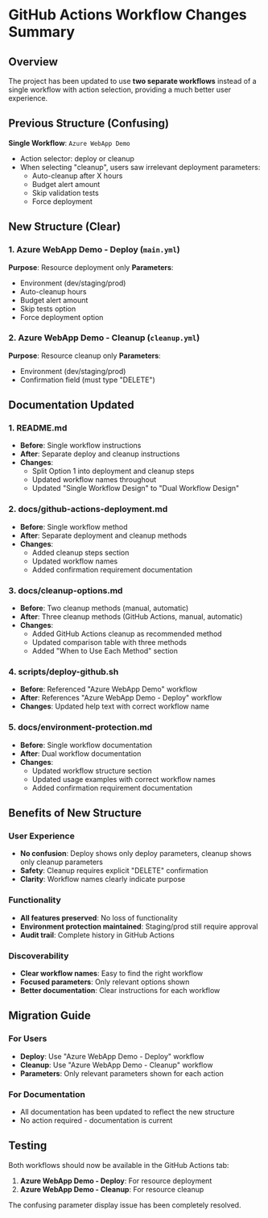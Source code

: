 # GitHub Actions Workflow Changes Summary

## Overview

The project has been updated to use **two separate workflows** instead of a single workflow with action selection, providing a much better user experience.

## Previous Structure (Confusing)

**Single Workflow**: `Azure WebApp Demo`
- Action selector: deploy or cleanup
- When selecting "cleanup", users saw irrelevant deployment parameters:
  - Auto-cleanup after X hours
  - Budget alert amount
  - Skip validation tests
  - Force deployment

## New Structure (Clear)

### 1. Azure WebApp Demo - Deploy (`main.yml`)
**Purpose**: Resource deployment only
**Parameters**:
- Environment (dev/staging/prod)
- Auto-cleanup hours
- Budget alert amount
- Skip tests option
- Force deployment option

### 2. Azure WebApp Demo - Cleanup (`cleanup.yml`)
**Purpose**: Resource cleanup only
**Parameters**:
- Environment (dev/staging/prod)
- Confirmation field (must type "DELETE")

## Documentation Updated

### 1. README.md
- **Before**: Single workflow instructions
- **After**: Separate deploy and cleanup instructions
- **Changes**: 
  - Split Option 1 into deployment and cleanup steps
  - Updated workflow names throughout
  - Updated "Single Workflow Design" to "Dual Workflow Design"

### 2. docs/github-actions-deployment.md
- **Before**: Single workflow method
- **After**: Separate deployment and cleanup methods
- **Changes**:
  - Added cleanup steps section
  - Updated workflow names
  - Added confirmation requirement documentation

### 3. docs/cleanup-options.md
- **Before**: Two cleanup methods (manual, automatic)
- **After**: Three cleanup methods (GitHub Actions, manual, automatic)
- **Changes**:
  - Added GitHub Actions cleanup as recommended method
  - Updated comparison table with three methods
  - Added "When to Use Each Method" section

### 4. scripts/deploy-github.sh
- **Before**: Referenced "Azure WebApp Demo" workflow
- **After**: References "Azure WebApp Demo - Deploy" workflow
- **Changes**: Updated help text with correct workflow name

### 5. docs/environment-protection.md
- **Before**: Single workflow documentation
- **After**: Dual workflow documentation
- **Changes**:
  - Updated workflow structure section
  - Updated usage examples with correct workflow names
  - Added confirmation requirement documentation

## Benefits of New Structure

### User Experience
- **No confusion**: Deploy shows only deploy parameters, cleanup shows only cleanup parameters
- **Safety**: Cleanup requires explicit "DELETE" confirmation
- **Clarity**: Workflow names clearly indicate purpose

### Functionality
- **All features preserved**: No loss of functionality
- **Environment protection maintained**: Staging/prod still require approval
- **Audit trail**: Complete history in GitHub Actions

### Discoverability
- **Clear workflow names**: Easy to find the right workflow
- **Focused parameters**: Only relevant options shown
- **Better documentation**: Clear instructions for each workflow

## Migration Guide

### For Users
- **Deploy**: Use "Azure WebApp Demo - Deploy" workflow
- **Cleanup**: Use "Azure WebApp Demo - Cleanup" workflow
- **Parameters**: Only relevant parameters shown for each action

### For Documentation
- All documentation has been updated to reflect the new structure
- No action required - documentation is current

## Testing

Both workflows should now be available in the GitHub Actions tab:
1. **Azure WebApp Demo - Deploy**: For resource deployment
2. **Azure WebApp Demo - Cleanup**: For resource cleanup

The confusing parameter display issue has been completely resolved.
